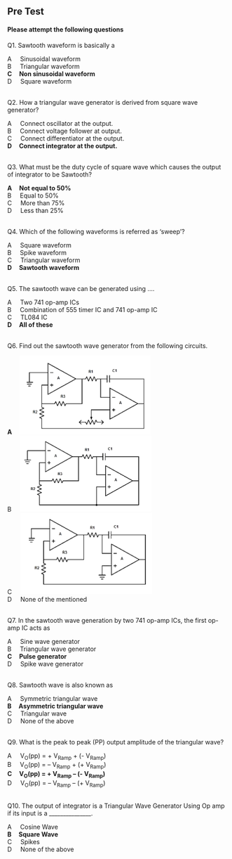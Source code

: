 ##  Pre Test 
#### Please attempt the following questions


Q1. Sawtooth waveform is basically a    
  
A     Sinusoidal waveform  
B     Triangular waveform  
<b>C     Non sinusoidal waveform</b>  
D     Square waveform  
<br>
  

Q2. How a triangular wave generator is derived from square wave generator?  

A     Connect oscillator at the output.  
B     Connect voltage follower at output.  
C     Connect differentiator at the output.  
<b>D     Connect integrator at the output.</b>  
<br>


Q3. What must be the duty cycle of square wave which causes the output of integrator to be Sawtooth?  

<b>A     Not equal to 50%</b>  
B     Equal to 50%  
C     More than 75%  
D     Less than 25%  
<br>
  

Q4. Which of the following waveforms is referred as ‘sweep’?  

A     Square waveform  
B     Spike waveform  
C     Triangular waveform  
<b>D     Sawtooth waveform</b>  
<br>


Q5. The sawtooth wave can be generated using ….  

A     Two 741 op-amp ICs  
B     Combination of 555 timer IC and 741 op-amp IC  
C     TL084 IC  
<b>D     All of these</b>  
<br>

  
Q6. Find out the sawtooth wave generator from the following circuits.  

<b>A     ![](images/que6(a).png)</b>   
B     ![](images/que6(b).png)  
C     ![](images/que6(c).png)  
D     None of the mentioned  
<br>
  

Q7. In the sawtooth wave generation by two 741 op-amp ICs, the first op- amp IC acts as  

A     Sine wave generator  
B     Triangular wave generator  
<b>C     Pulse generator</b>  
D     Spike wave generator  
<br> 


Q8. Sawtooth wave is also known as  

A     Symmetric triangular wave  
<b>B     Asymmetric triangular wave</b>  
C     Triangular wave  
D     None of the above  
<br>
  

Q9. What is the peak to peak (PP) output amplitude of the triangular wave?  

A     V<sub>O</sub>(pp) = + V<sub>Ramp</sub> + (- V<sub>Ramp</sub>)  
B     V<sub>O</sub>(pp) = – V<sub>Ramp</sub> + (+ V<sub>Ramp</sub>)  
<b>C     V<sub>O</sub>(pp) = + V<sub>Ramp</sub> – (- V<sub>Ramp</sub>)</b>  
D     V<sub>O</sub>(pp) = – V<sub>Ramp</sub> – (+ V<sub>Ramp</sub>)  
<br>

  
Q10. The output of integrator is a Triangular Wave Generator Using Op amp if its input is a _______________.

A     Cosine Wave   
<b>B     Square Wave</b>  
C     Spikes  
D     None of the above 

 

